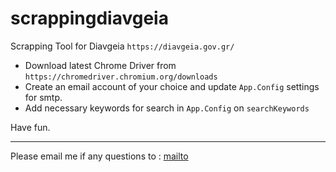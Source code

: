 # scrappingdiavgeia

Scrapping Tool for Diavgeia `https://diavgeia.gov.gr/`

- Download latest Chrome Driver from `https://chromedriver.chromium.org/downloads`
- Create an email account of your choice and update `App.Config` settings for smtp.
- Add necessary keywords for search in `App.Config` on `searchKeywords`

Have fun.

****

Please email me if any questions to : [mailto](mailto:argigero@gmail.com)


